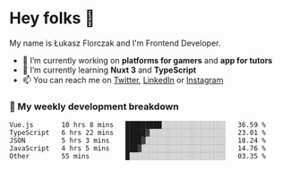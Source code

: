 # Hey folks 👋

My name is Łukasz Florczak and I'm Frontend Developer. 

- 🔭 I’m currently working on **platforms for gamers** and **app for tutors**
- 🌱 I’m currently learning **Nuxt 3** and **TypeScript**
- 📫 You can reach me on [Twitter](https://twitter.com/lukaszflorczak), [LinkedIn](https://pl.linkedin.com/in/lukasz-florczak) or [Instagram](https://instagram.com/lukaszflorczak)


### 🧮 My weekly development breakdown

<!--START_SECTION:waka-->
```text
Vue.js       10 hrs 8 mins   █████████░░░░░░░░░░░░░░░░   36.59 % 
TypeScript   6 hrs 22 mins   █████▓░░░░░░░░░░░░░░░░░░░   23.01 % 
JSON         5 hrs 3 mins    ████▓░░░░░░░░░░░░░░░░░░░░   18.24 % 
JavaScript   4 hrs 5 mins    ███▓░░░░░░░░░░░░░░░░░░░░░   14.76 % 
Other        55 mins         █░░░░░░░░░░░░░░░░░░░░░░░░   03.35 % 
```
<!--END_SECTION:waka-->

<!--
**lukaszflorczak/lukaszflorczak** is a ✨ _special_ ✨ repository because its `README.md` (this file) appears on your GitHub profile.

Here are some ideas to get you started:

- 🔭 I’m currently working on ...
- 🌱 I’m currently learning ...
- 👯 I’m looking to collaborate on ...
- 🤔 I’m looking for help with ...
- 💬 Ask me about ...
- 📫 How to reach me: ...
- 😄 Pronouns: ...
- ⚡ Fun fact: ...
-->
